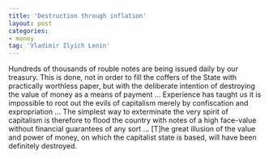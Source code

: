 ```yaml
---
title: 'Destruction through inflation'
layout: post
categories:
- money
tag: 'Vladimir Ilyich Lenin'
---
```


Hundreds of thousands of rouble notes are being issued daily by our treasury. This is done, not in order to fill the coffers of the State with practically worthless paper, but with the deliberate intention of destroying the value of money as a means of payment ... Experience has taught us it is impossible to root out the evils of capitalism merely by confiscation and expropriation ... The simplest way to exterminate the very spirit of capitalism is therefore to flood the country with notes of a high face-value without financial guarantees of any sort ... \[T\]he great illusion of the value and power of money, on which the capitalist state is based, will have been definitely destroyed.